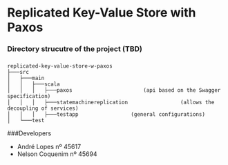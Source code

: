 # Replicated Key-Value Store with Paxos

### Directory strucutre of the project (TBD)
###
```
replicated-key-value-store-w-paxos
├───src
│   ├───main
│   │   ├───scala
│   │   │   ├───paxos						(api based on the Swagger specification)
│   │   │   ├───statemachinereplication					(allows the decoupling of services)
│   │   │   ├───testapp					(general configurations)
│   └───test
```


###Developers

* André Lopes nº 45617
* Nelson Coquenim nº 45694